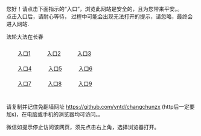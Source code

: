 您好！请点击下面指示的“入口”，浏览此网站是安全的，且为您带来平安。。 <br/>
点击入口后，请耐心等待， 过程中可能会出现无法打开的提示，请忽略，最终会进入网站. </br>

法轮大法在长春<br/>
<div style="padding:10px"><a style="margin:20px" target="_blank" href="https://d2du2n6c7vn9n4.cloudfront.net/2Qpsp?gpwwwd" id="ccLink1" rel="nofollow">入口1</a> <a target="_blank" style="margin:20px" href="https://d2xymoehqtnbrj.cloudfront.net/2Qpsp?trody" id="ccLink2" rel="nofollow">入口2</a> <a style="margin:20px" target="_blank" href="https://d16tq5ibekc9dm.cloudfront.net/2Qpsp?tlcqbhum" id="ccLink3" rel="nofollow">入口3</a></div>

<div style="padding:10px" ><a style="margin:20px" target="_blank" href="https://d2du2n6c7vn9n4.cloudfront.net/2Qpsp?gpwwwd" id="ccLink4" rel="nofollow">入口4</a> <a style="margin:20px" href="https://d2xymoehqtnbrj.cloudfront.net/2Qpsp?trody" target="_blank" id="ccLink5" rel="nofollow">入口5</a> <a style="margin:20px" href="https://d16tq5ibekc9dm.cloudfront.net/2Qpsp?tlcqbhum" target="_blank" id="ccLink6" rel="nofollow">入口6</a></div>

<div style="padding:10px"><a style="margin:20px" target="_blank" href="https://d2du2n6c7vn9n4.cloudfront.net/2Qpsp?gpwwwd" id="ccLink7" rel="nofollow">入口7</a> <a style="margin:20px" href="https://d2xymoehqtnbrj.cloudfront.net/2Qpsp?trody" target="_blank" id="ccLink8" rel="nofollow">入口8</a> <a style="margin:20px" target="_blank" href="https://d16tq5ibekc9dm.cloudfront.net/2Qpsp?tlcqbhum" id="ccLink9" rel="nofollow">入口9</a></div>

<br/>



请复制并记住免翻墙网址 https://github.com/yntd/changchunzx (http后一定要加s)，在电脑或手机的浏览器均可访问。。<br/>

微信如提示停止访问该网页，须先点击右上角，选择浏览器打开。
